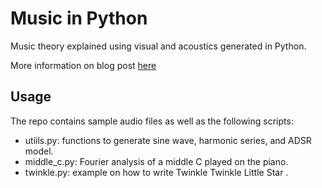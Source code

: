 # Music in Python

Music theory explained using visual and acoustics generated in Python. 

More information on blog post [here](https://katiehe.medium.com/music-in-python-2f054deb41f4)

## Usage
The repo contains sample audio files as well as the following scripts:
- utiils.py: functions to generate sine wave, harmonic series, and ADSR model.
- middle_c.py: Fourier analysis of a middle C played on the piano.
- twinkle.py: example on how to write Twinkle Twinkle Little Star . 

